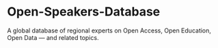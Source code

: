# Open-Speakers-Database
A global database of regional experts on Open Access, Open Education, Open Data — and related topics. 
